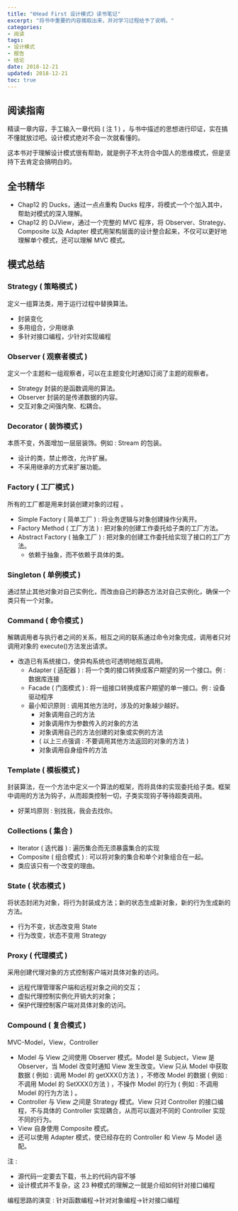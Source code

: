```yaml
---
title: "《Head First 设计模式》读书笔记"
excerpt: "将书中重要的内容摘取出来，并对学习过程给予了说明。"
categories:
- 阅读
tags:
- 设计模式
- 报告
- 结论
date: 2018-12-21
updated: 2018-12-21
toc: true
---
```


## 阅读指南

精读一章内容，手工输入一章代码 ( 注 1 ) ，与书中描述的思想进行印证，实在搞不懂就放过吧。设计模式绝对不会一次就看懂的。

这本书对于理解设计模式很有帮助，就是例子不太符合中国人的思维模式，但是坚持下去肯定会搞明白的。

## 全书精华

- Chap12 的 Ducks，通过一点点重构 Ducks 程序，将模式一个个加入其中，帮助对模式的深入理解。
- Chap12 的 DJView，通过一个完整的 MVC 程序，将 Observer、Strategy、Composite 以及 Adapter 模式用架构层面的设计整合起来，不仅可以更好地理解单个模式，还可以理解 MVC 模式。

## 模式总结

### Strategy ( 策略模式 )

定义一组算法类，用于运行过程中替换算法。

- 封装变化
- 多用组合，少用继承
- 多针对接口编程，少针对实现编程

### Observer ( 观察者模式 )

定义一个主题和一组观察者，可以在主题变化时通知订阅了主题的观察者。

- Strategy 封装的是函数调用的算法。
- Observer 封装的是传递数据的内容。
- 交互对象之间强内聚、松耦合。

### Decorator ( 装饰模式 )

本质不变，外面增加一层层装饰。例如 : Stream 的包装。

- 设计的类，禁止修改，允许扩展。
- 不采用继承的方式来扩展功能。

### Factory ( 工厂模式 )

所有的工厂都是用来封装创建对象的过程    。

- Simple Factory ( 简单工厂 ) : 将业务逻辑与对象创建操作分离开。
- Factory Method ( 工厂方法 ) : 把对象的创建工作委托给子类的工厂方法。
- Abstract Factory ( 抽象工厂 ) : 把对象的创建工作委托给实现了接口的工厂方法。
  - 依赖于抽象，而不依赖于具体的类。

### Singleton ( 单例模式 )

通过禁止其他对象对自己实例化，而改由自己的静态方法对自己实例化，确保一个类只有一个对象。

### Command ( 命令模式 )

解耦调用者与执行者之间的关系，相互之间的联系通过命令对象完成，调用者只对调用对象的 execute()方法发出请求。

- 改造已有系统接口，使异构系统也可透明地相互调用。
  - Adapter ( 适配器 ) : 将一个类的接口转换成客户期望的另一个接口。例 : 数据库连接
  - Facade ( 门面模式 ) : 将一组接口转换成客户期望的单一接口。例 : 设备驱动程序
  - 最小知识原则 : 调用其他方法时，涉及的对象越少越好。
    - 对象调用自己的方法
    - 对象调用作为参数传入的对象的方法
    - 对象调用自己的方法创建的对象或实例的方法
    - ( 以上三点强调 : 不要调用其他方法返回的对象的方法 )
    - 对象调用自身组件的方法

### Template ( 模板模式 )

封装算法，在一个方法中定义一个算法的框架，而将具体的实现委托给子类。框架中调用的方法为钩子，从而超类控制一切，子类实现钩子等待超类调用。

- 好莱坞原则 : 别找我，我会去找你。

### Collections ( 集合 )

- Iterator ( 迭代器 ) : 遍历集合而无须暴露集合的实现
- Composite ( 组合模式 ) : 可以将对象的集合和单个对象组合在一起。
- 类应该只有一个改变的理由。

### State ( 状态模式 )

将状态封闭为对象，将行为封装成方法；新的状态生成新对象，新的行为生成新的方法。

- 行为不变，状态改变用 State
- 行为改变，状态不变用 Strategy

### Proxy ( 代理模式 )

采用创建代理对象的方式控制客户端对具体对象的访问。

- 远程代理管理客户端和远程对象之间的交互；
- 虚拟代理控制实例化开销大的对象；
- 保护代理控制客户端对具体对象的访问。

### Compound ( 复合模式 )

MVC-Model，View，Controller

- Model 与 View 之间使用 Observer 模式。Model 是 Subject，View 是 Observer，当 Model 改变时通知 View 发生改变。View 只从 Model 中获取数据 ( 例如 : 调用 Model 的 getXXX()方法 ) ，不修改 Model 的数据 ( 例如 : 不调用 Model 的 SetXXX()方法 ) ，不操作 Model 的行为 ( 例如 : 不调用 Model 的行为方法 ) 。
- Controller 与 View 之间是 Strategy 模式。View 只对 Controller 的接口编程，不与具体的 Controller 实现耦合，从而可以面对不同的 Controller 实现不同的行为。
- View 自身使用 Composite 模式。
- 还可以使用 Adapter 模式，使已经存在的 Controller 和 View 与 Model 适配。

注 :

- 源代码一定要去下载，书上的代码内容不够
- 设计模式并不复杂，这 23 种模式的理解之一就是介绍如何针对接口编程

编程思路的演变 : 针对函数编程→针对对象编程→针对接口编程
